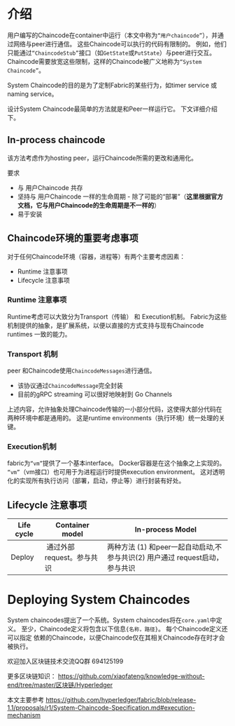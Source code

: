 # 介绍
用户编写的Chaincode在container中运行（本文中称为`“用户chaincode”`），并通过网络与peer进行通信。 这些Chaincode可以执行的代码有限制的。 例如，他们只能通过`“ChaincodeStub”`接口（如`GetState`或`PutState`）与peer进行交互。 Chaincode需要放宽这些限制，这样的Chaincode被广义地称为`“System Chaincode”`。

System Chaincode的目的是为了定制Fabric的某些行为，如timer service 或 naming service。

设计System Chaincode最简单的方法就是和Peer一样运行它。 下文详细介绍下。

## In-process chaincode
该方法考虑作为hosting peer，运行Chaincode所需的更改和通用化。

要求

* 与 用户Chaincode 共存
* 坚持与 用户Chaincode 一样的生命周期 - 除了可能的“部署”（**这里根据官方文档，它与用户Chaincode的生命周期是不一样的**）
* 易于安装


## Chaincode环境的重要考虑事项
对于任何Chaincode环境（容器，进程等）有两个主要考虑因素：

* Runtime 注意事项
* Lifecycle 注意事项

### Runtime 注意事项
Runtime考虑可以大致分为Transport（传输） 和 Execution机制。 Fabric为这些机制提供的抽象，是扩展系统，以便以直接的方式支持与现有Chaincode runtimes 一致的能力。

### Transport 机制
peer 和Chaincode使用`ChaincodeMessages`进行通信。

* 该协议通过`ChaincodeMessage`完全封装
* 目前的gRPC streaming 可以很好地映射到 Go Channels

上述内容，允许抽象处理Chaincode传输的一小部分代码，这使得大部分代码在两种环境中都是通用的。 这是runtime environments（执行环境）统一处理的关键。

### Execution机制
fabric为`“vm”`提供了一个基本interface。 Docker容器是在这个抽象之上实现的。 `“vm”`（vm接口）也可用于为进程运行时提供execution environment。 这对透明化的实现所有执行访问（部署，启动，停止等）进行封装有好处。

## Lifecycle 注意事项

| Life cycle<span class="Apple-tab-span" style="white-space:pre"></span><span class="Apple-tab-span" style="white-space:pre"></span> | Container model | In-process Model |
| --- | --- | --- |
| Deploy |  通过外部request。参与共识 | 两种方法 (1) 和peer一起自动启动,不参与共识(2) 用户通过 request启动，参与共识 |

# Deploying System Chaincodes

System chaincodes提出了一个系统。System chaincodes将在`core.yaml`中定义。 至少，Chaincode定义将包含以下信息`{名称，路径}`。 每个Chaincode定义还可以指定 依赖的Chaincode，以便Chaincode仅在其相关Chaincode存在时才会被执行。


欢迎加入区块链技术交流QQ群 694125199

更多区块链知识：
https://github.com/xiaofateng/knowledge-without-end/tree/master/区块链/Hyperledger


本文主要参考
https://github.com/hyperledger/fabric/blob/release-1.1/proposals/r1/System-Chaincode-Specification.md#execution-mechanism


